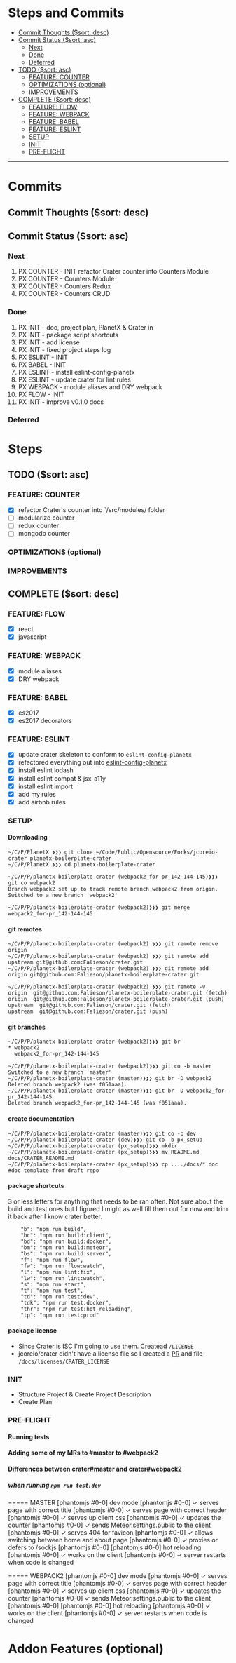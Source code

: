 Steps and Commits
======

<!-- TOC depthFrom:2 depthTo:3 orderedList:false updateOnSave:true withLinks:true -->

- [Commit Thoughts ($sort: desc)](#commit-thoughts-sort-desc)
- [Commit Status ($sort: asc)](#commit-status-sort-asc)
  - [Next](#next)
  - [Done](#done)
  - [Deferred](#deferred)
- [TODO ($sort: asc)](#todo-sort-asc)
  - [FEATURE: COUNTER](#feature-counter)
  - [OPTIMIZATIONS (optional)](#optimizations-optional)
  - [IMPROVEMENTS](#improvements)
- [COMPLETE ($sort: desc)](#complete-sort-desc)
  - [FEATURE: FLOW](#feature-flow)
  - [FEATURE: WEBPACK](#feature-webpack)
  - [FEATURE: BABEL](#feature-babel)
  - [FEATURE: ESLINT](#feature-eslint)
  - [SETUP](#setup)
  - [INIT](#init)
  - [PRE-FLIGHT](#pre-flight)

<!-- /TOC -->

---

# Commits
## Commit Thoughts ($sort: desc)
## Commit Status ($sort: asc)
### Next
1. PX COUNTER - INIT refactor Crater counter into Counters Module
1. PX COUNTER - Counters Module
1. PX COUNTER - Counters Redux
1. PX COUNTER - Counters CRUD

### Done
1. PX INIT - doc, project plan, PlanetX & Crater in
1. PX INIT - package script shortcuts
1. PX INIT - add license
1. PX INIT - fixed project steps log
1. PX ESLINT - INIT
1. PX BABEL - INIT
1. PX ESLINT - install eslint-config-planetx
1. PX ESLINT - update crater for lint rules
1. PX WEBPACK - module aliases and DRY webpack
1. PX FLOW - INIT
1. PX INIT - improve v0.1.0 docs

### Deferred


# Steps
## TODO ($sort: asc)
### FEATURE: COUNTER
- [x] refactor Crater's counter into `/src/modules/ folder
- [ ] modularize counter
- [ ] redux counter
- [ ] mongodb counter

### OPTIMIZATIONS (optional)
### IMPROVEMENTS


## COMPLETE ($sort: desc)
### FEATURE: FLOW
- [x] react
- [x] javascript

### FEATURE: WEBPACK
- [x] module aliases
- [x] DRY webpack

### FEATURE: BABEL
- [x] es2017
- [x] es2017 decorators

### FEATURE: ESLINT
- [x] update crater skeleton to conform to `eslint-config-planetx`
- [x] refactored everything out into [eslint-config-planetx](/falieson/eslint-config-planetx)
- [x] install eslint lodash
- [x] install eslint compat & jsx-a11y
- [x] install eslint import
- [x] add my rules
- [x] add airbnb rules

### SETUP
#### Downloading
```
~/C/P/PlanetX ❯❯❯ git clone ~/Code/Public/Opensource/Forks/jcoreio-crater planetx-boilerplate-crater
~/C/P/PlanetX ❯❯❯ cd planetx-boilerplate-crater
```

```
~/C/P/P/planetx-boilerplate-crater (webpack2_for-pr_142-144-145)❯❯❯ git co webpack2
Branch webpack2 set up to track remote branch webpack2 from origin.
Switched to a new branch 'webpack2'
```

```
~/C/P/P/planetx-boilerplate-crater (webpack2)❯❯❯ git merge  webpack2_for-pr_142-144-145
```

#### git remotes
```
~/C/P/P/planetx-boilerplate-crater (webpack2) ❯❯❯ git remote remove origin
~/C/P/P/planetx-boilerplate-crater (webpack2) ❯❯❯ git remote add upstream git@github.com:Falieson/crater.git
~/C/P/P/planetx-boilerplate-crater (webpack2) ❯❯❯ git remote add origin git@github.com:Falieson/planetx-boilerplate-crater.git
```

```
~/C/P/P/planetx-boilerplate-crater (webpack2) ❯❯❯ git remote -v
origin  git@github.com:Falieson/planetx-boilerplate-crater.git (fetch)
origin  git@github.com:Falieson/planetx-boilerplate-crater.git (push)
upstream  git@github.com:Falieson/crater.git (fetch)
upstream  git@github.com:Falieson/crater.git (push)
```

#### git branches
```
~/C/P/P/planetx-boilerplate-crater (webpack2)❯❯❯ git br
* webpack2
  webpack2_for-pr_142-144-145
```

```
~/C/P/P/planetx-boilerplate-crater (webpack2)❯❯❯ git co -b master
Switched to a new branch 'master'
~/C/P/P/planetx-boilerplate-crater (master)❯❯❯ git br -D webpack2
Deleted branch webpack2 (was f051aaa).
~/C/P/P/planetx-boilerplate-crater (master)❯❯❯ git br -D webpack2_for-pr_142-144-145
Deleted branch webpack2_for-pr_142-144-145 (was f051aaa).
```

#### create documentation

```
~/C/P/P/planetx-boilerplate-crater (master)❯❯❯ git co -b dev
~/C/P/P/planetx-boilerplate-crater (dev)❯❯❯ git co -b px_setup
~/C/P/P/planetx-boilerplate-crater (px_setup)❯❯❯ mkdir
~/C/P/P/planetx-boilerplate-crater (px_setup)❯❯❯ mv README.md docs/CRATER_README.md
~/C/P/P/planetx-boilerplate-crater (px_setup)❯❯❯ cp ..../docs/* doc      #doc template from draft repo
```

#### package shortcuts
3 or less letters for anything that needs to be ran often. Not sure about the build and test ones but I figured I might as well fill them out for now and trim it back after I know crater better.

```
    "b": "npm run build",
    "bc": "npm run build:client",
    "bd": "npm run build:docker",
    "bm": "npm run build:meteor",
    "bs": "npm run build:server",
    "f": "npm run flow",
    "fw": "npm run flow:watch",
    "l": "npm run lint:fix",
    "lw": "npm run lint:watch",
    "s": "npm run start",
    "t": "npm run test",
    "td": "npm run test:dev",
    "tdk": "npm run test:docker",
    "thr": "npm run test:hot-reloading",
    "tp": "npm run test:prod"
```

#### package license
- Since Crater is ISC I'm going to use them. Createad `/LICENSE`
- jcoreio/crater didn't have a license file so I created a [PR](https://github.com/jcoreio/crater/pull/147) and file `/docs/licenses/CRATER_LICENSE`


### INIT
- Structure Project & Create Project Description
- Create Plan

### PRE-FLIGHT
#### Running tests
#### Adding some of my MRs to #master to #webpack2
#### Differences between crater#master and crater#webpack2
##### when running `npm run test:dev`
===== MASTER
[phantomjs #0-0]   dev mode
[phantomjs #0-0]       ✓ serves page with correct title
[phantomjs #0-0]       ✓ serves page with correct header
[phantomjs #0-0]       ✓ serves up client css
[phantomjs #0-0]       ✓ updates the counter
[phantomjs #0-0]       ✓ sends Meteor.settings.public to the client
[phantomjs #0-0]       ✓ serves 404 for favicon
[phantomjs #0-0]       ✓ allows switching between home and about page
[phantomjs #0-0]       ✓ proxies or defers to /sockjs
[phantomjs #0-0]
[phantomjs #0-0]   hot reloading
[phantomjs #0-0]       ✓ works on the client
[phantomjs #0-0]       ✓ server restarts when code is changed


===== WEBPACK2
[phantomjs #0-0]   dev mode
[phantomjs #0-0]       ✓ serves page with correct title
[phantomjs #0-0]       ✓ serves page with correct header
[phantomjs #0-0]       ✓ serves up client css
[phantomjs #0-0]       ✓ updates the counter
[phantomjs #0-0]       ✓ sends Meteor.settings.public to the client
[phantomjs #0-0]
[phantomjs #0-0]     hot reloading
[phantomjs #0-0]         ✓ works on the client
[phantomjs #0-0]         ✓ server restarts when code is changed


# Addon Features (optional)

